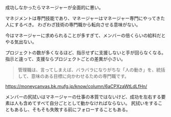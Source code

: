 成功しなかったらマネージャーが全面的に悪い。

マネジメントは専門技能であり、マネージャーはマネージャー専門にやってきた人にするべき。
わざわざ技術の専門職から転向させる意味がない。

今はマネージャーに求められることが多すぎて、メンバーの倍くらいの給料だとやる気出ない。

プロジェクトの数が多くなるほど、指示せずに支援しないと手が回らなくなる。
指示と違って、支援ならプロジェクトごとの差異が小さい。

> 管理職は、言ってしまえば、バラバラになりがちな「人の動き」を、統括して、意味のある目標に向かわせるための専門職です。

https://moneycanvas.bk.mufg.jp/know/column/6aCPXzaWtLdLfHn/

メンバーの尻拭いはマネージャーの仕事の本質ではないけど、成功を左右する要素は人も含めてすべて自分ごととして動かなければならない。
尻拭いをすることもあるし、そもそも失敗する前にフォローすることもある。
